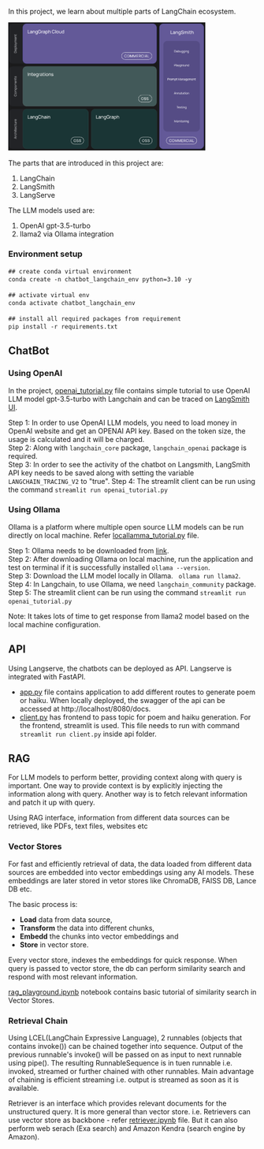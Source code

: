 In this project, we learn about multiple parts of LangChain ecosystem.   

<img src="resources/langchain_framework.png" width="400">

The parts that are introduced in this project are:  
1. LangChain  
2. LangSmith  
3. LangServe

The LLM models used are:  
1. OpenAI gpt-3.5-turbo
2. llama2 via Ollama integration

### Environment setup

```
## create conda virtual environment
conda create -n chatbot_langchain_env python=3.10 -y

## activate virtual env
conda activate chatbot_langchain_env

## install all required packages from requirement
pip install -r requirements.txt
```

## ChatBot

### Using OpenAI
In the project, [openai_tutorial.py](chatbot/openai_tutorial.py) file contains simple tutorial to use OpenAI LLM model gpt-3.5-turbo with Langchain and can be traced on [LangSmith UI](https://smith.langchain.com/). 

Step 1: In order to use OpenAI LLM models, you need to load money in OpenAI website and get an OPENAI API key. Based on the token size, the usage is calculated and it will be charged.   
Step 2: Along with `langchain_core` package, `langchain_openai` package is required.  
Step 3: In order to see the activity of the chatbot on Langsmith, LangSmith API key needs to be saved along with setting the variable `LANGCHAIN_TRACING_V2` to "true". 
Step 4: The streamlit client can be run using the command `streamlit run openai_tutorial.py`  

### Using Ollama
Ollama is a platform where multiple open source LLM models can be run directly on local machine. Refer [locallamma_tutorial.py](chatbot/locallamma_tutorial.py) file.

Step 1: Ollama needs to be downloaded from [link](https://ollama.com/).  
Step 2: After downloading Ollama on local machine, run the application and test on terminal if it is successfully installed ``` ollama --version ```.  
Step 3: Download the LLM model locally in Ollama. ``` ollama run llama2```.  
Step 4: In Langchain, to use Ollama, we need ```langchain_community``` package.   
Step 5: The streamlit client can be run using the command `streamlit run openai_tutorial.py`  

Note: It takes lots of time to get response from llama2 model based on the local machine configuration.  

## API

Using Langserve, the chatbots can be deployed as API. Langserve is integrated with FastAPI.  
* [app.py](api/app.py) file contains application to add different routes to generate poem or haiku. When locally deployed, the swagger of the api can be accessed at http://localhost/8080/docs.  
* [client.py](api/client.py) has frontend to pass topic for poem and haiku generation. For the frontend, streamlit is used. This file needs to run with command `streamlit run client.py` inside api folder.

## RAG

 For LLM models to perform better, providing context along with query is important. One way to provide context is by explicitly injecting the information along with query. Another way is to fetch relevant information and patch it up with query. 

 Using RAG interface, information from different data sources can be retrieved, like PDFs, text files, websites etc

 ### Vector Stores
 For fast and efficiently retrieval of data, the data loaded from different data sources are embedded into vector embeddings using any AI models. These embeddings are later stored in vetor stores like ChromaDB, FAISS DB, Lance DB etc. 

The basic process is: 
* **Load** data from data source,
* **Transform** the data into different chunks, 
* **Embedd** the chunks into vector embeddings and 
* **Store** in vector store.

Every vector store, indexes the embeddings for quick response. When query is passed to vector store, the db can perform similarity search and respond with most relevant information.

[rag_playground.ipynb](rag/rag_playground.ipynb) notebook contains basic tutorial of similarity search in Vector Stores.

### Retrieval Chain

Using LCEL(LangChain Expressive Language), 2 runnables (objects that contains invoke()) can be chained together into sequence. Output of the previous runnable's invoke() will be passed on as input to next runnable using pipe(). The resulting RunnableSequence is in tuen runnable i.e. invoked, streamed or further chained with other runnables. Main advantage of chaining is efficient streaming i.e. output is streamed as soon as it is available.

Retriever is an interface which provides relevant documents for the unstructured query. It is more general than vector store. i.e. Retrievers can use vector store as backbone - refer [retriever.ipynb](chain/retriever.ipynb) file. But it can also perform web serach (Exa search) and Amazon Kendra (search engine by Amazon).
